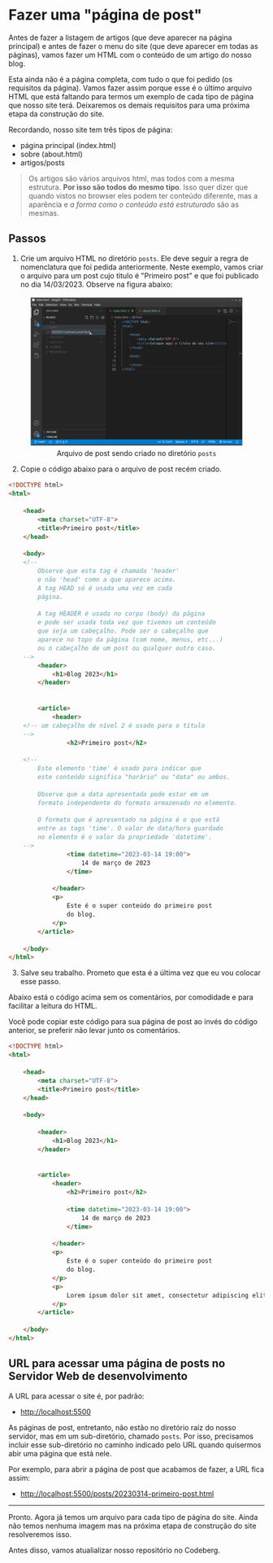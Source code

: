 # Fazer uma "página de post"

Antes de fazer a listagem de artigos (que deve aparecer na página principal) e antes de fazer o menu do site (que deve aparecer em todas as páginas), vamos fazer um HTML com o conteúdo de um artigo do nosso blog.

Esta ainda não é a página completa, com tudo o que foi pedido (os requisitos da página). Vamos fazer assim porque esse é o último arquivo HTML que está faltando para termos um exemplo de cada tipo de página que nosso site terá. Deixaremos os demais requisitos para uma próxima etapa da construção do site.

Recordando, nosso site tem três tipos de página:

- página principal (index.html)
- sobre (about.html)
- artigos/posts

> Os artigos são vários arquivos html, mas todos com a mesma estrutura. **Por isso são todos do mesmo tipo**. Isso quer dizer que quando vistos no browser eles podem ter conteúdo diferente, mas a aparência e *a forma como o conteúdo está estruturado* são as mesmas.

## Passos

1. Crie um arquivo HTML no diretório <code>posts</code>. Ele deve seguir a regra de nomenclatura que foi pedida anteriormente. Neste exemplo, vamos criar o arquivo para um post cujo titulo é "Primeiro post" e que foi publicado no dia 14/03/2023. Observe na figura abaixo:

<figure>
<img src="img/vscodium-criar-arquivo-post-html.png" />
<figcaption style = "text-align: center">Arquivo de post sendo criado no diretório <code>posts</code></figcaption>
</figure>

2. Copie o código abaixo para o arquivo de post recém criado.

``` html
<!DOCTYPE html>
<html>

    <head>
        <meta charset="UTF-8">
        <title>Primeiro post</title>    
    </head>

    <body>
    <!--
        Observe que esta tag é chamada 'header'
        e não 'head' como a que aparece acima.
        A tag HEAD só é usada uma vez em cada
        página.

        A tag HEADER é usada no corpo (body) da página
        e pode ser usada toda vez que tivemos um conteúdo
        que seja um cabeçalho. Pode ser o cabeçalho que
        aparece no topo da página (com nome, menus, etc...)
        ou o cabeçalho de um post ou qualquer outro caso.
    -->
        <header>
            <h1>Blog 2023</h1>
        </header>

    
        <article>
            <header>
    <!-- um cabeçalho de nível 2 é usado para o título
    -->
                <h2>Primeiro post</h2>
                
    <!--
        Este elemento 'time' é usado para indicar que
        este conteúdo significa "horário" ou "data" ou ambos.

        Observe que a data apresentada pode estar em um
        formato independente do formato armazenado no elemento.

        O formato que é apresentado na página é o que está
        entre as tags 'time'. O valor de data/hora guardado
        no elemento é o valor da propriedade 'datetime'.
    -->
                <time datetime="2023-03-14 19:00">
                    14 de março de 2023
                </time>

            </header>
            <p>
                Este é o super conteúdo do primeiro post
                do blog. 
            </p>
        </article>
        
    </body>
</html>
```

3. Salve seu trabalho. Prometo que esta é a última vez que eu vou colocar esse passo.

Abaixo está o código acima sem os comentários, por comodidade e para facilitar a leitura do HTML.

Você pode copiar este código para sua página de post ao invés do código anterior, se preferir não levar junto os comentários.

``` html
<!DOCTYPE html>
<html>

    <head>
        <meta charset="UTF-8">        
        <title>Primeiro post</title>    
    </head>

    <body>

        <header>
            <h1>Blog 2023</h1>
        </header>


        <article>
            <header>
                <h2>Primeiro post</h2>
                
                <time datetime="2023-03-14 19:00">
                    14 de março de 2023
                </time>

            </header>
            <p>
                Este é o super conteúdo do primeiro post
                do blog. 
            </p>
            <p>
                Lorem ipsum dolor sit amet, consectetur adipiscing elit, sed do eiusmod tempor incididunt ut labore et dolore magna aliqua. Ut enim ad minim veniam, quis nostrud exercitation ullamco laboris nisi ut aliquip ex ea commodo consequat. Duis aute irure dolor in reprehenderit in voluptate velit esse cillum dolore eu fugiat nulla pariatur. Excepteur sint occaecat cupidatat non proident, sunt in culpa qui officia deserunt mollit anim id est laborum.
            </p>
        </article>

    </body>
</html>
```

## URL para acessar uma página de posts no Servidor Web de desenvolvimento

A URL para acessar o site é, por padrão:

- [http://localhost:5500](http://localhost:5500)

As páginas de post, entretanto, não estão no diretório raíz do nosso servidor, mas em um sub-diretório, chamado <code>posts</code>. Por isso, precisamos incluir esse sub-diretório no caminho indicado pelo URL quando quisermos abir uma página que está nele.

Por exemplo, para abrir a página de post que acabamos de fazer, a URL fica assim:


- [http://localhost:5500/posts/20230314-primeiro-post.html](http://localhost:5500/posts/20230314-primeiro-post.html)

--- 
Pronto. Agora já temos um arquivo para cada tipo de página do site. Ainda não temos nenhuma imagem mas na próxima etapa de construção do site resolveremos isso.

Antes disso, vamos atualializar nosso repositório no Codeberg.
